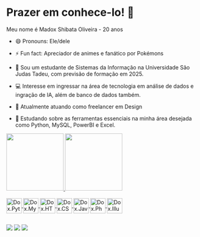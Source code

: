 # Prazer em conhece-lo! 👋

<!--
**Madox-ThaisShibataOliveira/Madox-ThaisShibataOliveira** is a ✨ _special_ ✨ repository because its `README.md` (this file) appears on your GitHub profile.-->
Meu nome é Madox Shibata Oliveira - 20 anos
- 😄 Pronouns: Ele/dele
- ⚡ Fun fact: Apreciador de animes e fanático por Pokémons

- 👯 Sou um estudante de Sistemas da Informação na Universidade São Judas Tadeu, com previsão de formação em 2025.
- 💻 Interesse em ingressar na área de tecnologia em análise de dados e ingração de IA, além de banco de dados também.
- 🔭 Atualmente atuando como freelancer em Design
- 🤔 Estudando sobre as ferramentas essenciais na minha área desejada como Python, MySQL, PowerBI e Excel.

<div>
  <a href="https://msoportifolio.my.canva.site/">
  <img height="150em" widght="200em" src="https://github-readme-stats.vercel.app/api?username=Madox-ThaisShibataOliveira&show_icons=true&theme=gruvbox"/>
  <img height="150em" widght="150em" src="https://github-readme-stats.vercel.app/api/top-langs/?username=Madox-ThaisShibataOliveira&layout=compact&theme=gruvbox"/>
</div>

<div style="display": inline-block><br>
  <img align="center" alt="Dox.Python" height="40" widght="50" src="https://cdn.jsdelivr.net/gh/devicons/devicon@latest/icons/python/python-original.svg" />
  <img align="center" alt="Dox.MySQL" height="40" widght="50" src="https://cdn.jsdelivr.net/gh/devicons/devicon@latest/icons/mysql/mysql-original-wordmark.svg" />
  <img align="center" alt="Dox.HTML" height="40" widght="50" src="https://cdn.jsdelivr.net/gh/devicons/devicon@latest/icons/html5/html5-plain-wordmark.svg" />
  <img align="center" alt="Dox.CSS" height="40" widght="50" src="https://cdn.jsdelivr.net/gh/devicons/devicon@latest/icons/css3/css3-plain-wordmark.svg" />
  <img align="center" alt="Dox.JavaScript" height="40" widght="50" src="https://cdn.jsdelivr.net/gh/devicons/devicon@latest/icons/javascript/javascript-original.svg" />
  <img align="center" alt="Dox.Photoshop" height="40" widght="50" src="https://cdn.jsdelivr.net/gh/devicons/devicon@latest/icons/photoshop/photoshop-original.svg" />
  <img align="center" alt="Dox.Illustrator" height="40" widght="50" src="https://cdn.jsdelivr.net/gh/devicons/devicon@latest/icons/illustrator/illustrator-plain.svg" />
</div>


##

<a href="https://msoportifolio.my.canva.site/" target="_blank"><img src="https://img.shields.io/badge/website-000000?style=for-the-badge&logo=About.me&logoColor=white" target="_blank"></a>
<a href="www.linkedin.com/in/thais-shibata-oliveira" target="_blank"><img src="https://img.shields.io/badge/LinkedIn-0077B5?style=for-the-badge&logo=linkedin&logoColor=white" target="_blank"></a>
<a href="https://www.instagram.com/shibahoxis/" target="_blank"><img src="https://img.shields.io/badge/Instagram-E4405F?style=for-the-badge&logo=instagram&logoColor=white" target="_blank"></a>





          
